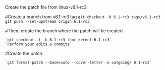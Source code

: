 Create the patch file from linux-v6.1-rc3

#Create a branch from v6.1-rc3 tag
	`git checkout -b 6.1-rc3 tags/v6.1-rc3`
	`git push --set-upstream origin 6.1-rc3`

#Then, create the branch where the patch will be created

	`git checkout -t -b 6.1-rc3-thor_kernel 6.1-rc3`
	`Perform your edits & commits`

#Create the patch:

	`git format-patch --base=auto --cover-letter -o outgoing/ 6.1-rc3`
